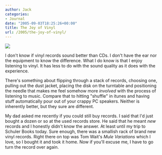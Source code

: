 ```yaml
---
author: Jack
categories:
- Journal
date: "2005-09-03T18:25:26+00:00"
title: The Joy of Vinyl
url: /2005/the-joy-of-vinyl/
---
```


![][1]

I don't know if vinyl records sound better than CDs. I don't have the ear nor the equipment to know the difference. What I do know is that I enjoy listening to vinyl. It has less to do with the sound quality as it does with the experience.

There's something about flipping through a stack of records, choosing one, pulling out the dust jacket, placing the disk on the turntable and positioning the needle that makes me feel somehow more _involved_ with the process of listening to music. Compare that to hitting "shuffle" in itunes and having stuff automatically pour out of your crappy PC speakers. Neither is inherently better, but they sure are different.

My dad asked me recently if you could still buy records. I said that I'd just bought a dozen or so at the used records store. He said that he meant _new_ records and I honestly didn't know the answer. At least until my trip to Schuler Books today. Sure enough, there was a smallish rack of brand new vinyl records. Right there on top was Tom Wait's _Mule Variations_ which I love, so I bought it and took it home. Now if you'll excuse me, I have to go turn the record over again.

 [1]: /files/tomwaitsvinyl.jpg